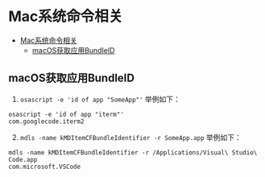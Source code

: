 # Mac系统命令相关

- [Mac系统命令相关](#mac系统命令相关)
  - [macOS获取应用BundleID](#macos获取应用bundleid)

## macOS获取应用BundleID
1. `osascript -e 'id of app "SomeApp"'`
举例如下：
```shell
osascript -e 'id of app "iterm"'
com.googlecode.iterm2
```
2. `mdls -name kMDItemCFBundleIdentifier -r SomeApp.app`
举例如下：
```shell
mdls -name kMDItemCFBundleIdentifier -r /Applications/Visual\ Studio\ Code.app
com.microsoft.VSCode
```
